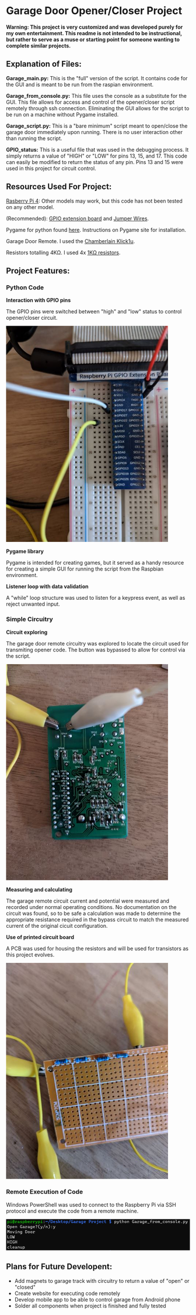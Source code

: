 # Garage Door Opener/Closer Project

**Warning: This project is very customized and was developed purely for my own entertainment. This readme is not intended to be instructional, but rather to serve as a muse or starting point for someone wanting to complete similar projects.**

## Explanation of Files:

**Garage_main.py:** This is the "full" version of the script. It contains code for the GUI and is meant to be run from the raspian environment.

**Garage_from_console.py:** This file uses the console as a substitute for the GUI. This file allows for access and control of the opener/closer script remotely through ssh connection. Eliminating the GUI allows for the script to be run on a machine without Pygame installed.

**Garage_script.py:** This is a "bare minimum" script meant to open/close the garage door immediately upon running. There is no user interaction other than running the script.

**GPIO_status:** This is a useful file that was used in the debugging process. It simply returns a value of "HIGH" or "LOW" for pins 13, 15, and 17. This code can easily be modified to return the status of any pin. Pins 13 and 15 were used in this project for circuit control.

## Resources Used For Project:

[Rasberry Pi 4](https://www.raspberrypi.com/products/raspberry-pi-4-model-b/): Other models may work, but this code has not been tested on any other model.

(Recommended): [GPIO extension board](https://www.amazon.com/s?k=Qunqi+Extension+Board+for+Raspberry+Pi+B+Model+B+Plus&camp=1789&creative=9325&linkCode=xm2&linkId=14854675dbfd014e5c4281a912f69a93&tag=thebittetru0f-20&ref=as_li_qf_sp_sr_il_tl) and [Jumper Wires](https://www.amazon.com/REXQualis-120pcs-Breadboard-Arduino-Raspberry/dp/B072L1XMJR/ref=sxin_15_pa_sp_search_thematic_sspa?content-id=amzn1.sym.4e7a2229-074e-44de-95c4-9fd858f46295%3Aamzn1.sym.4e7a2229-074e-44de-95c4-9fd858f46295&cv_ct_cx=raspberry+pi+jumper+wires&keywords=raspberry+pi+jumper+wires&pd_rd_i=B072L1XMJR&pd_rd_r=0baba6e9-655f-468b-b8bc-996dffe6c81b&pd_rd_w=rrecs&pd_rd_wg=IhpjU&pf_rd_p=4e7a2229-074e-44de-95c4-9fd858f46295&pf_rd_r=J4VM4F2S27DBSSKHFGHE&qid=1670992571&sr=1-1-a73d1c8c-2fd2-4f19-aa41-2df022bcb241-spons&psc=1&spLa=ZW5jcnlwdGVkUXVhbGlmaWVyPUEyRFNZWE5LWUExU083JmVuY3J5cHRlZElkPUEwMTgzODI3VjZPRkdDTThBSzdKJmVuY3J5cHRlZEFkSWQ9QTA2NTYzMDQyNUtER0JJWVhRNldCJndpZGdldE5hbWU9c3Bfc2VhcmNoX3RoZW1hdGljJmFjdGlvbj1jbGlja1JlZGlyZWN0JmRvTm90TG9nQ2xpY2s9dHJ1ZQ==).

Pygame for python found [here](https://www.pygame.org/news). Instructions on Pygame site for installation.

Garage Door Remote. I used the [Chamberlain Klick1u](https://www.amazon.com/Clicker-KLIK1U-Universal-2-Button-Garage/dp/B0013Q0S4S/ref=asc_df_B0013Q0S4S?tag=bingshoppinga-20&linkCode=df0&hvadid=80126962060005&hvnetw=o&hvqmt=e&hvbmt=be&hvdev=c&hvlocint=&hvlocphy=&hvtargid=pla-4583726540707843&psc=1).

Resistors totalling 4KΩ. I used 4x [1KΩ resistors](https://www.amazon.com/EDGELEC-Resistor-Tolerance-Resistance-Optional/dp/B07HDDWFDD/ref=asc_df_B07HDDWFDD?tag=bingshoppinga-20&linkCode=df0&hvadid=80264404184492&hvnetw=o&hvqmt=e&hvbmt=be&hvdev=c&hvlocint=&hvlocphy=&hvtargid=pla-4583863982195219&th=1).

## Project Features:

### Python Code

**Interaction with GPIO pins**

The GPIO pins were switched between "high" and "low" status to control opener/closer circuit.

![GPIO](./images/readme_GPIO-pins.jpg)

**Pygame library**

Pygame is intended for creating games, but it served as a handy resource for creating a simple GUI for running the script from the Raspbian environment.

**Listener loop with data validation**

A "while" loop structure was used to listen for a keypress event, as well as reject unwanted input.

### Simple Circuitry

**Circuit exploring**

The garage door remote circuitry was explored to locate the circuit used for transmiting opener code. The button was bypassed to allow for control via the script.

![Garage Remote](./images/readme_garage-cicuit.jpg)

**Measuring and calculating**

The garage remote circuit current and potential were measured and recorded under normal operating conditions. No documentation on the circuit was found, so to be safe a calculation was made to determine the appropriate resistance required in the bypass circuit to match the measured current of the original cicuit configuration.

**Use of printed circuit board**

A PCB was used for housing the resistors and will be used for transistors as this project evolves.

![PCB](./images/readme_PCB.jpg)

### Remote Execution of Code

Windows PowerShell was used to connect to the Raspberry Pi via SSH protocol and execute the code from a remote machine.

![Console](./images/readme_console.png)

## Plans for Future Developent:

- Add magnets to garage track with circuitry to return a value of "open" or "closed"
- Create website for executing code remotely
- Develop mobile app to be able to control garage from Android phone
- Solder all components when project is finished and fully tested
